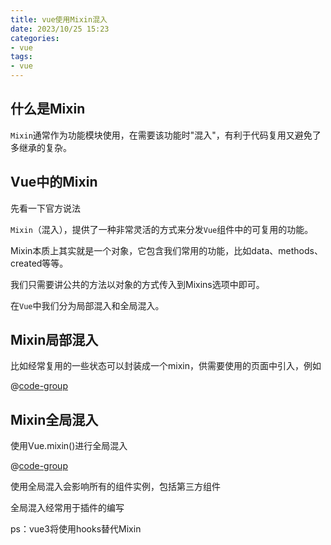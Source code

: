 ```yaml
---
title: vue使用Mixin混入
date: 2023/10/25 15:23
categories:
- vue
tags:
- vue
---
```


## 什么是Mixin
`Mixin`通常作为功能模块使用，在需要该功能时"混入"，有利于代码复用又避免了多继承的复杂。

## Vue中的Mixin
先看一下官方说法

`Mixin`（混入），提供了一种非常灵活的方式来分发`Vue`组件中的可复用的功能。

Mixin本质上其实就是一个对象，它包含我们常用的功能，比如data、methods、created等等。

我们只需要讲公共的方法以对象的方式传入到Mixins选项中即可。

在`Vue`中我们分为局部混入和全局混入。

## Mixin局部混入

比如经常复用的一些状态可以封装成一个mixin，供需要使用的页面中引入，例如

@[code-group](@/docs/.vuepress/vue-previews/local-mixin.vue)

## Mixin全局混入

使用Vue.mixin()进行全局混入

@[code-group](@/docs/.vuepress/vue-previews/global-mixin.vue)

使用全局混入会影响所有的组件实例，包括第三方组件

全局混入经常用于插件的编写

ps：vue3将使用hooks替代Mixin
